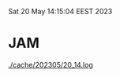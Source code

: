 Sat 20 May 14:15:04 EEST 2023
# JAM
<a href='./cache/202305/20_14.log'>./cache/202305/20_14.log</a>
